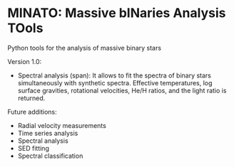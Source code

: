# MINATO: Massive bINaries Analysis TOols
Python tools for the analysis of massive binary stars

Version 1.0:
- Spectral analysis (span): It allows to fit the spectra of binary stars simultaneously with synthetic spectra. Effective temperatures, log surface gravities, rotational velocities, He/H ratios, and the light ratio is returned.


Future additions:
- Radial velocity measurements
- Time series analysis
- Spectral analysis
- SED fitting
- Spectral classification
